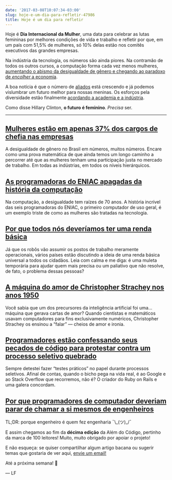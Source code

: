 ```yaml
---
date: '2017-03-08T10:07:34-03:00'
slug: hoje-e-um-dia-para-refletir-47986
title: Hoje é um dia para refletir
---
```

Hoje é **Dia Internacional da Mulher**, uma data para celebrar as lutas femininas por melhores condições de vida e trabalho e refletir por que, em um país com 51,5% de mulheres, só 10% delas estão nos comitês executivos das grandes empresas.

Na indústria da tecnologia, os números são ainda piores. Na contramão de todos os outros cursos, a computação forma cada vez menos mulheres, [aumentando o abismo da desigualdade de gênero e chegando ao paradoxo de _encolher_ a economia](https://alemdocodigo.com.br/issues/a-desigualdade-de-genero-esta-matando-a-economia-41341).

A boa notícia é que o número de [aliados](https://alemdocodigo.com.br/issues/como-e-ser-velho-na-industria-da-tecnologia-42075) está crescendo e já podemos vislumbrar um futuro melhor para nossas meninas. Os esforços pela diversidade estão finalmente [acordando a academia e a indústria](https://alemdocodigo.com.br/issues/mulheres-na-tecnologia-e-a-sindrome-do-impostor-44123).

Como disse Hillary Clinton, **o futuro é feminino**. _Precisa_ ser.

* * *

## [Mulheres estão em apenas 37% dos cargos de chefia nas empresas](http://oglobo.globo.com/economia/mulheres-estao-em-apenas-37-dos-cargos-de-chefia-nas-empresas-21013908)

A desigualdade de gênero no Brasil em números, muitos números. Encare como uma prova matemática de que ainda temos um longo caminho a percorrer até que as mulheres tenham uma participação justa no mercado de trabalho. Em todas as indústrias, em todos os níveis hierárquicos.

## [As programadoras do ENIAC apagadas da história da computação](https://lfbittencourt.com/mulheres-programadoras-eniac-b68503ef05f6?gi=4ecc5f381fc4)

Na computação, a desigualdade tem raízes de 70 anos. A história incrível das seis programadoras do ENIAC, o primeiro computador de uso geral, é um exemplo triste de como as mulheres são tratadas na tecnologia.

## [Por que todos nós deveríamos ter uma renda básica](https://www.weforum.org/agenda/2017/01/why-we-should-all-have-a-basic-income)

Já que os robôs vão assumir os postos de trabalho meramente operacionais, vários países estão discutindo a ideia de uma renda básica universal a todos os cidadãos. Leia com calma e me diga: é uma muleta temporária para ajudar quem mais precisa ou um paliativo que não resolve, de fato, o problema dessas pessoas?

## [A máquina do amor de Christopher Strachey nos anos 1950](https://www.newyorker.com/tech/elements/christopher-stracheys-nineteen-fifties-love-machine)

Você sabia que um dos precursores da inteligência artificial foi uma… máquina que gerava cartas de amor? Quando cientistas e matemáticos usavam computadores para fins exclusivamente numéricos, Christopher Strachey os ensinou a “falar” — cheios de amor e ironia.

## [Programadores estão confessando seus pecados de código para protestar contra um processo seletivo quebrado](https://theoutline.com/post/1166/programmers-are-confessing-their-coding-sins-to-protest-a-broken-job-interview-process)

Sempre detestei fazer “testes práticos” no papel durante processos seletivos. Afinal de contas, quando o bicho pega na vida real, é ao Google e ao Stack Overflow que recorremos, não é? O criador do Ruby on Rails e uma galera concordam.

## [Por que programadores de computador deveriam parar de chamar a si mesmos de engenheiros](https://www.theatlantic.com/technology/archive/2015/11/programmers-should-not-call-themselves-engineers/414271/)

TL;DR: porque engenheiro é quem fez engenharia ¯\\\_(ツ)\_/¯

E assim chegamos ao fim da **décima edição** da Além do Código, pertinho da marca de 100 leitores! Muito, muito obrigado por apoiar o projeto!  

E não esqueça: se quiser compartilhar algum artigo bacana ou sugerir temas que gostaria de ver aqui, [envie um email!](/cdn-cgi/l/email-protection#d2b3b6b192beb4b0bba6a6b7bcb1bda7a0a6fcb1bdbfeda1a7b0b8b7b1a6ef81a7b5b7a1a6f791e1f793e1bdf7e0e2b6b7f7e0e2b3a0a6bbb5bdf4b3bfa2e9a7a6bf8db1b3bfa2b3bbb5bcef93bef791e1f793ebbff7e0e2b6bdf7e0e291f791e1f790e1b6bbb5bdf4b3bfa2e9a7a6bf8dbfb7b6bba7bfefb7bfb3bbbef4b3bfa2e9a7a6bf8da1bda7a0b1b7ef80b7a4a7b7f7e0e2bcb7a5a1beb7a6a6b7a0)

Até a próxima semana! 👩

— LF
